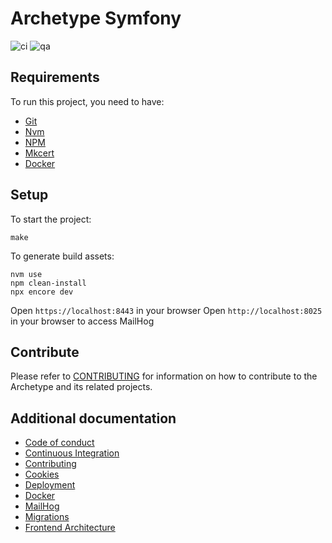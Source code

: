 Archetype Symfony
=================

![ci](https://github.com/Runroom/archetype-symfony/workflows/ci/badge.svg)
![qa](https://github.com/Runroom/archetype-symfony/workflows/qa/badge.svg)

## Requirements

To run this project, you need to have:

- [Git](https://git-scm.com/)
- [Nvm](https://github.com/nvm-sh/nvm)
- [NPM](https://www.npmjs.com/)
- [Mkcert](https://github.com/FiloSottile/mkcert)
- [Docker](https://www.docker.com/)

## Setup

To start the project:

    make

To generate build assets:

    nvm use
    npm clean-install
    npx encore dev

Open `https://localhost:8443` in your browser
Open `http://localhost:8025` in your browser to access MailHog

## Contribute

Please refer to [CONTRIBUTING](doc/Contributing.md) for information on how
to contribute to the Archetype and its related projects.

## Additional documentation

- [Code of conduct](doc/Code_of_conduct.md)
- [Continuous Integration](doc/Continuous_integration.md)
- [Contributing](doc/Contributing.md)
- [Cookies](doc/Cookies.md)
- [Deployment](doc/Deployment.md)
- [Docker](doc/Docker.md)
- [MailHog](doc/MailHog.md)
- [Migrations](doc/Migrations.md)
- [Frontend Architecture](doc/frontend/architecture/Index.md)
